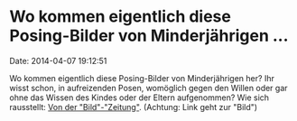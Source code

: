 Wo kommen eigentlich diese Posing-Bilder von Minderjährigen \...
================================================================

Date: 2014-04-07 19:12:51

Wo kommen eigentlich diese Posing-Bilder von Minderjährigen her? Ihr
wisst schon, in aufreizenden Posen, womöglich gegen den Willen oder gar
ohne das Wissen des Kindes oder der Eltern aufgenommen? Wie sich
rausstellt: [Von der
\"Bild\"-\"Zeitung\"](http://www.bild.de/unterhaltung/leute/kate-moss/tochter-lila-grace-hatmamas-model-gene-35385164.bild.html).
(Achtung: Link geht zur \"Bild\")
